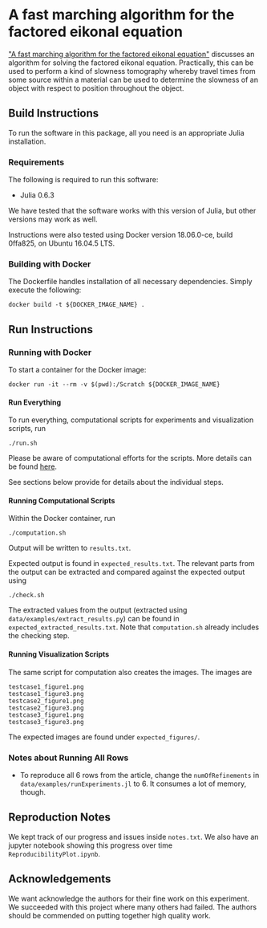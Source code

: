 # A fast marching algorithm for the factored eikonal equation

["A fast marching algorithm for the factored eikonal
equation"](https://dx.doi.org/10.1016/j.jcp.2016.08.012) discusses an algorithm
for solving the factored eikonal equation. Practically, this can be used to
perform a kind of slowness tomography whereby travel times from some source
within a material can be used to determine the slowness of an object with
respect to position throughout the object.

## Build Instructions

To run the software in this package, all you need is an appropriate Julia installation.

### Requirements

The following is required to run this software:

* Julia 0.6.3

We have tested that the software works with this version of Julia, but other versions may work as well.

Instructions were also tested using Docker version 18.06.0-ce, build 0ffa825, on Ubuntu 16.04.5 LTS.

### Building with Docker
The Dockerfile handles installation of all necessary dependencies. Simply execute the following:

    docker build -t ${DOCKER_IMAGE_NAME} .

## Run Instructions

### Running with Docker
To start a container for the Docker image:

    docker run -it --rm -v $(pwd):/Scratch ${DOCKER_IMAGE_NAME}

#### Run Everything
To run everything, computational scripts for experiments and visualization scripts, run

	./run.sh

Please be aware of computational efforts for the scripts. More details can be found [here](COMPUTATIONAL_EFFORTS.md).

See sections below provide for details about the individual steps.

#### Running Computational Scripts
Within the Docker container, run

    ./computation.sh

Output will be written to `results.txt`. 

Expected output is found in `expected_results.txt`. The relevant parts from the output can be extracted and compared against the expected output using

    ./check.sh

The extracted values from the output (extracted using
`data/examples/extract_results.py`) can be found in
`expected_extracted_results.txt`.  Note that `computation.sh` already includes
the checking step.

#### Running Visualization Scripts
The same script for computation also creates the images. The images are

    testcase1_figure1.png
    testcase1_figure3.png
    testcase2_figure1.png
    testcase2_figure3.png
    testcase3_figure1.png
    testcase3_figure3.png

The expected images are found under `expected_figures/`.

### Notes about Running All Rows
* To reproduce all 6 rows from the article, change the `numOfRefinements` in `data/examples/runExperiments.jl` to 6. It consumes a lot of memory, though.

## Reproduction Notes
We kept track of our progress and issues inside `notes.txt`. We also have an
jupyter notebook showing this progress over time `ReproducibilityPlot.ipynb`.

## Acknowledgements
We want acknowledge the authors for their fine work on this experiment. We
succeeded with this project where many others had failed. The authors should be
commended on putting together high quality work.
